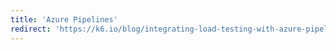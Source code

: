 ```yaml
---
title: 'Azure Pipelines'
redirect: 'https://k6.io/blog/integrating-load-testing-with-azure-pipelines'
---
```

